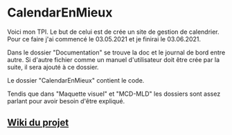 # CalendarEnMieux
Voici mon TPI.
Le but de celui est de crée un site de gestion de calendrier.
Pour ce faire j'ai commencé le 03.05.2021 et je finirai le 03.06.2021.

Dans le dossier "Documentation" se trouve la doc et le journal de bord entre autre. Si d'autre fichier comme un manuel d'utilisateur doit être crée par la suite, il sera ajouté à ce dossier.

Le dossier "CalendarEnMieux" contient le code.

Tendis que dans "Maquette visuel" et "MCD-MLD" les dossiers sont assez parlant pour avoir besoin d'être expliqué.

## [Wiki du projet](https://github.com/keanutrosset/CalendarEnMieux/wiki)
